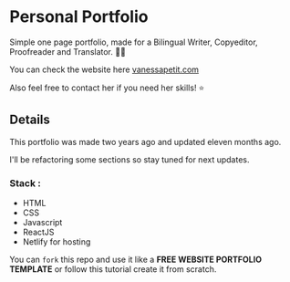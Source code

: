 # Personal Portfolio

Simple one page portfolio, made for a Bilingual Writer, Copyeditor, Proofreader and Translator. ✍🏻

You can check the website here [vanessapetit.com](https://vanessapetit.com)

Also feel free to contact her if you need her skills! ⭐️

## Details

This portfolio was made two years ago and updated eleven months ago.

I'll be refactoring some sections so stay tuned for next updates.

<h3>Stack :</h3>

- HTML
- CSS
- Javascript
- ReactJS
- Netlify for hosting

You can `fork` this repo and use it like a **FREE WEBSITE PORTFOLIO TEMPLATE** or follow this tutorial create it from scratch.

